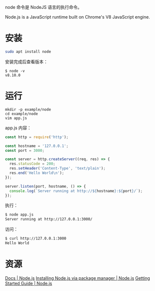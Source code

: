 node 命令是 NodeJS 语言的执行命令。

Node.js is a JavaScript runtime built on Chrome's V8 JavaScript engine.

# 安装

```sh
sudo apt install node
```

安装完成后查看版本：

```
$ node -v
v8.10.0
```

# 运行

```
mkdir -p example/node
cd example/node
vim app.js
```

app.js 内容：

```js
const http = require('http');

const hostname = '127.0.0.1';
const port = 3000;

const server = http.createServer((req, res) => {
  res.statusCode = 200;
  res.setHeader('Content-Type', 'text/plain');
  res.end('Hello World\n');
});

server.listen(port, hostname, () => {
  console.log(`Server running at http://${hostname}:${port}/`);
});
```

执行：

```sh
$ node app.js
Server running at http://127.0.0.1:3000/
```

访问：

```sh
$ curl http://127.0.0.1:3000
Hello World
```

# 资源

[Docs | Node.js](https://nodejs.org/en/docs/)
[Installing Node.js via package manager | Node.js](https://nodejs.org/en/download/package-manager/)
[Getting Started Guide | Node.js](https://nodejs.org/en/docs/guides/getting-started-guide/)